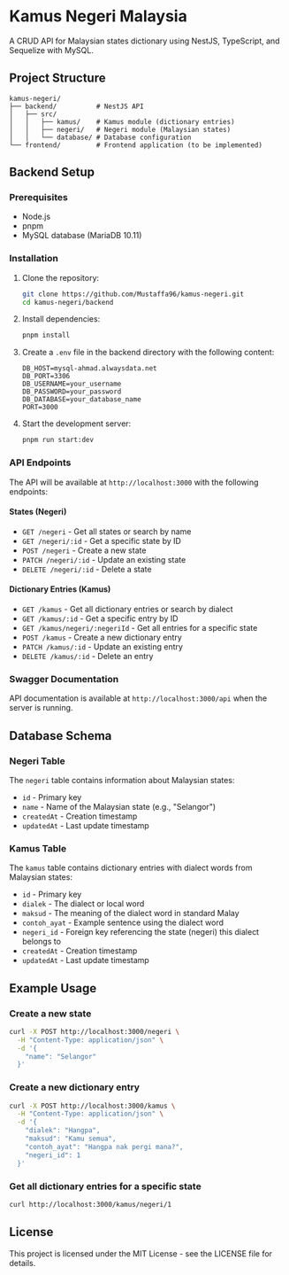 # Kamus Negeri Malaysia

A CRUD API for Malaysian states dictionary using NestJS, TypeScript, and Sequelize with MySQL.

## Project Structure

```
kamus-negeri/
├── backend/          # NestJS API
│   ├── src/
│   │   ├── kamus/    # Kamus module (dictionary entries)
│   │   ├── negeri/   # Negeri module (Malaysian states)
│   │   └── database/ # Database configuration
└── frontend/         # Frontend application (to be implemented)
```

## Backend Setup

### Prerequisites

- Node.js
- pnpm
- MySQL database (MariaDB 10.11)

### Installation

1. Clone the repository:
   ```bash
   git clone https://github.com/Mustaffa96/kamus-negeri.git
   cd kamus-negeri/backend
   ```

2. Install dependencies:
   ```bash
   pnpm install
   ```

3. Create a `.env` file in the backend directory with the following content:
   ```
   DB_HOST=mysql-ahmad.alwaysdata.net
   DB_PORT=3306
   DB_USERNAME=your_username
   DB_PASSWORD=your_password
   DB_DATABASE=your_database_name
   PORT=3000
   ```

4. Start the development server:
   ```bash
   pnpm run start:dev
   ```

### API Endpoints

The API will be available at `http://localhost:3000` with the following endpoints:

#### States (Negeri)

- `GET /negeri` - Get all states or search by name
- `GET /negeri/:id` - Get a specific state by ID
- `POST /negeri` - Create a new state
- `PATCH /negeri/:id` - Update an existing state
- `DELETE /negeri/:id` - Delete a state

#### Dictionary Entries (Kamus)

- `GET /kamus` - Get all dictionary entries or search by dialect
- `GET /kamus/:id` - Get a specific entry by ID
- `GET /kamus/negeri/:negeriId` - Get all entries for a specific state
- `POST /kamus` - Create a new dictionary entry
- `PATCH /kamus/:id` - Update an existing entry
- `DELETE /kamus/:id` - Delete an entry

### Swagger Documentation

API documentation is available at `http://localhost:3000/api` when the server is running.

## Database Schema

### Negeri Table

The `negeri` table contains information about Malaysian states:

- `id` - Primary key
- `name` - Name of the Malaysian state (e.g., "Selangor")
- `createdAt` - Creation timestamp
- `updatedAt` - Last update timestamp

### Kamus Table

The `kamus` table contains dictionary entries with dialect words from Malaysian states:

- `id` - Primary key
- `dialek` - The dialect or local word
- `maksud` - The meaning of the dialect word in standard Malay
- `contoh_ayat` - Example sentence using the dialect word
- `negeri_id` - Foreign key referencing the state (negeri) this dialect belongs to
- `createdAt` - Creation timestamp
- `updatedAt` - Last update timestamp

## Example Usage

### Create a new state

```bash
curl -X POST http://localhost:3000/negeri \
  -H "Content-Type: application/json" \
  -d '{
    "name": "Selangor"
  }'
```

### Create a new dictionary entry

```bash
curl -X POST http://localhost:3000/kamus \
  -H "Content-Type: application/json" \
  -d '{
    "dialek": "Hangpa",
    "maksud": "Kamu semua",
    "contoh_ayat": "Hangpa nak pergi mana?",
    "negeri_id": 1
  }'
```

### Get all dictionary entries for a specific state

```bash
curl http://localhost:3000/kamus/negeri/1
```

## License

This project is licensed under the MIT License - see the LICENSE file for details.

